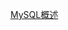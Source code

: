 <!-- {docsify-ignore} -->
[MySQL概述](../../../../../运维知识库/MySQL数据库/1._MySQL概述.html ':include :type=iframe :target=_self width=100% height=800px')